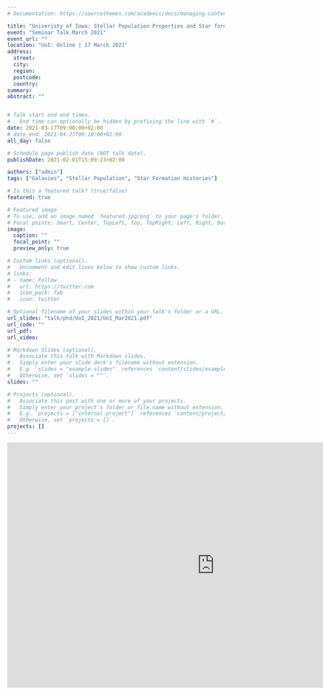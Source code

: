 ```yaml
---
# Documentation: https://sourcethemes.com/academic/docs/managing-content/

title: "Univeristy of Iowa: Stellar Population Properties and Star formation Histories of Galaxies in ~6 billion years old Universe"
event: "Seminar Talk March 2021"
event_url: ""
location: "UoI: Online | 17 March 2021"
address:
  street:
  city:
  region:
  postcode:
  country:
summary:
abstract: ""


# Talk start and end times.
#   End time can optionally be hidden by prefixing the line with `#`.
date: 2021-03-17T09:00:00+02:00
# date_end: 2021-04-27T09:10:00+02:00
all_day: false

# Schedule page publish date (NOT talk date).
publishDate: 2021-02-01T15:09:23+02:00

authors: ["admin"]
tags: ["Galaxies", "Stellar Population", "Star Formation Histories"]

# Is this a featured talk? (true/false)
featured: true

# Featured image
# To use, add an image named `featured.jpg/png` to your page's folder.
# Focal points: Smart, Center, TopLeft, Top, TopRight, Left, Right, BottomLeft, Bottom, BottomRight.
image:
  caption: ""
  focal_point: ""
  preview_only: true

# Custom links (optional).
#   Uncomment and edit lines below to show custom links.
# links:
# - name: Follow
#   url: https://twitter.com
#   icon_pack: fab
#   icon: twitter

# Optional filename of your slides within your talk's folder or a URL.
url_slides: "talk/phd/UoI_2021/UoI_Mar2021.pdf"
url_code: ""
url_pdf:
url_video:

# Markdown Slides (optional).
#   Associate this talk with Markdown slides.
#   Simply enter your slide deck's filename without extension.
#   E.g. `slides = "example-slides"` references `content/slides/example-slides.md`.
#   Otherwise, set `slides = ""`.
slides: ""

# Projects (optional).
#   Associate this post with one or more of your projects.
#   Simply enter your project's folder or file name without extension.
#   E.g. `projects = ["internal-project"]` references `content/project/deep-learning/index.md`.
#   Otherwise, set `projects = []`.
projects: []
---
```


<iframe src="https://drive.google.com/file/d/1A1rkT0CDCcm8aOQNEM-_kp7r-4Tf9TmA/view?usp=sharing" frameborder="0" width="960" height="569" allowfullscreen="true" mozallowfullscreen="true" webkitallowfullscreen="true"></iframe>
